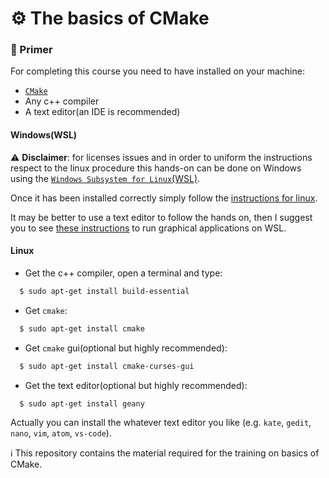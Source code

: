 ⚙️ The basics of CMake
======================

### 📖 Primer
For completing this course you need to have installed on your machine:
- [`CMake`](https://cmake.org/)
- Any c++ compiler
- A text editor(an IDE is recommended)

#### Windows(WSL)
:warning: **Disclaimer**: for licenses issues and in order to uniform the instructions respect to the linux procedure this hands-on can be done
on Windows using the [`Windows Subsystem for Linux`(WSL)](https://docs.microsoft.com/en-us/windows/wsl/install-win10).

Once it has been installed correctly simply follow the [instructions for linux](https://github.com/icub-tech-iit/training-cmake-basics/new/master?readme=1#linux).

It may be better to use a text editor to follow the hands on, then I suggest you to see [these instructions](https://github.com/robotology/robotology-superbuild#run-graphical-applications-on-wsl) to run graphical applications on WSL.
#### Linux
- Get the c++ compiler, open a terminal and type:
```bash
  $ sudo apt-get install build-essential
```
- Get `cmake`:
```bash
  $ sudo apt-get install cmake
```
- Get `cmake` gui(optional but highly recommended):
```bash
  $ sudo apt-get install cmake-curses-gui
```
- Get the text editor(optional but highly recommended):
```bash
  $ sudo apt-get install geany
```

Actually you can install the whatever text editor you like (e.g. `kate`, `gedit`, `nano`, `vim`, `atom`, `vs-code`). 

  

ℹ This repository contains the material required for the training on basics of CMake.
